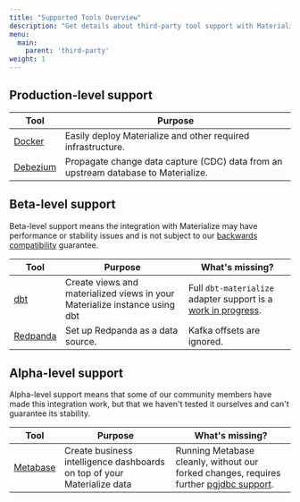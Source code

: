 ```yaml
---
title: "Supported Tools Overview"
description: "Get details about third-party tool support with Materialize"
menu:
  main:
    parent: 'third-party'
weight: 1
---
```


## Production-level support

| Tool | Purpose |
|------|---------|
| [Docker](/third-party/docker) | Easily deploy Materialize and other required infrastructure.
| [Debezium](/guides/cdc-postgres) | Propagate change data capture (CDC) data from an upstream database to Materialize.


## Beta-level support

Beta-level support means the integration with Materialize may have performance or stability issues and is not subject
to our [backwards compatibility](/versions/#backwards-compatibility)
guarantee.

| Tool                    | Purpose                                                                    | What's missing?                                                                                                            |
| ----------------------- | -------------------------------------------------------------------------- | -------------------------------------------------------------------------------------------------------------------------- |
| [dbt](/third-party/dbt) | Create views and materialized views in your Materialize instance using dbt | Full `dbt-materialize` adapter support is a [work in progress](https://github.com/MaterializeInc/materialize/issues/5462). |
| [Redpanda](/third-party/redpanda) | Set up Redpanda as a data source. | Kafka offsets are ignored.

## Alpha-level support

Alpha-level support means that some of our community members have made this integration work, but that we haven't tested it ourselves and can't guarantee its stability.

| Tool | Purpose | What's missing? |
|------|---------|---------|
| [Metabase](/third-party/metabase) | Create business intelligence dashboards on top of your Materialize data | Running Metabase cleanly, without our forked changes, requires further [pgjdbc support](https://github.com/MaterializeInc/materialize/issues/3727).
